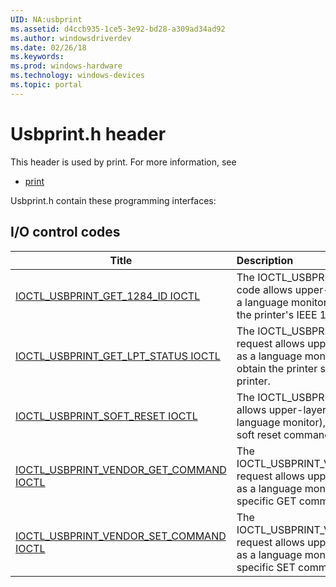 ```yaml
---
UID: NA:usbprint
ms.assetid: d4ccb935-1ce5-3e92-bd28-a309ad34ad92
ms.author: windowsdriverdev
ms.date: 02/26/18
ms.keywords: 
ms.prod: windows-hardware
ms.technology: windows-devices
ms.topic: portal
---
```


# Usbprint.h header



This header is used by print. For more information, see
- [print](../_print/index.md)

Usbprint.h contain these programming interfaces:


## I/O control codes

| Title   | Description   |
| ---- |:---- |
| [IOCTL_USBPRINT_GET_1284_ID IOCTL](ni-usbprint-ioctl_usbprint_get_1284_id.md) | The IOCTL_USBPRINT_GET_1284_ID control code allows upper-layer software (such as a language monitor), to request and obtain the printer's IEEE 1284 device ID string. |
| [IOCTL_USBPRINT_GET_LPT_STATUS IOCTL](ni-usbprint-ioctl_usbprint_get_lpt_status.md) | The IOCTL_USBPRINT_GET_LPT_STATUS request allows upper-layer software (such as a language monitor), to request and obtain the printer status byte from a USB printer. |
| [IOCTL_USBPRINT_SOFT_RESET IOCTL](ni-usbprint-ioctl_usbprint_soft_reset.md) | The IOCTL_USBPRINT_SOFT_RESET request allows upper-layer software (such as a language monitor), to issue a class-specific soft reset command to the printer. |
| [IOCTL_USBPRINT_VENDOR_GET_COMMAND IOCTL](ni-usbprint-ioctl_usbprint_vendor_get_command.md) | The IOCTL_USBPRINT_VENDOR_GET_COMMAND request allows upper-layer software (such as a language monitor), to issue a vendor-specific GET command to the target device. |
| [IOCTL_USBPRINT_VENDOR_SET_COMMAND IOCTL](ni-usbprint-ioctl_usbprint_vendor_set_command.md) | The IOCTL_USBPRINT_VENDOR_SET_COMMAND request allows upper-layer software (such as a language monitor) to issue a vendor-specific SET command to the target device. |
